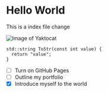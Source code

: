 # Hello World

This is a index file change

![Image of Yaktocat](https://octodex.github.com/images/yaktocat.png)


```
std::string ToStr(const int value) {
  return "value";
}
```


- [ ] Turn on GitHub Pages
- [ ] Outline my portfolio
- [X] Introduce myself to the world
